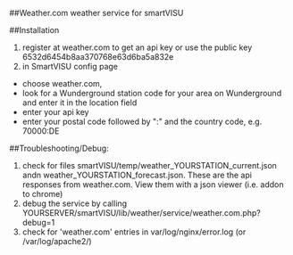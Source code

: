 ##Weather.com weather service for smartVISU

##Installation
1. register at weather.com to get an api key or use the public key 6532d6454b8aa370768e63d6ba5a832e
2. in SmartVISU config page 
- choose weather.com, 
- look for a Wunderground station code for your area on Wunderground and enter it in the location field 
- enter your api key  
- enter your postal code followed by ":" and the country code, e.g. 70000:DE


##Troubleshooting/Debug:
1. check for files smartVISU/temp/weather_YOURSTATION_current.json andn weather_YOURSTATION_forecast.json.
	These are the api responses from weather.com. View them with a json viewer (i.e. addon to chrome)
2. debug the service by calling YOURSERVER/smartVISU/lib/weather/service/weather.com.php?debug=1
2. check for 'weather.com' entries in var/log/nginx/error.log (or /var/log/apache2/)
